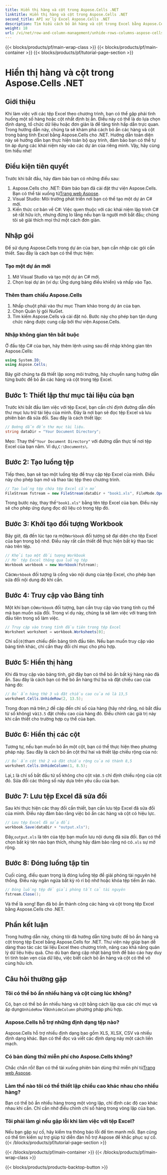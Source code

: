 ```yaml
---
title: Hiển thị hàng và cột trong Aspose.Cells .NET
linktitle: Hiển thị hàng và cột trong Aspose.Cells .NET
second_title: API xử lý Excel Aspose.Cells .NET
description: Tìm hiểu cách bỏ ẩn hàng và cột trong Excel bằng Aspose.Cells cho .NET với hướng dẫn từng bước của chúng tôi. Hoàn hảo cho việc thao tác dữ liệu.
weight: 18
url: /vi/net/row-and-column-management/unhide-rows-columns-aspose-cells/
---
```


{{< blocks/products/pf/main-wrap-class >}}
{{< blocks/products/pf/main-container >}}
{{< blocks/products/pf/tutorial-page-section >}}

# Hiển thị hàng và cột trong Aspose.Cells .NET

## Giới thiệu
Khi làm việc với các tệp Excel theo chương trình, bạn có thể gặp phải tình huống một số hàng hoặc cột nhất định bị ẩn. Điều này có thể là do lựa chọn định dạng, tổ chức dữ liệu hoặc đơn giản là để tăng tính hấp dẫn trực quan. Trong hướng dẫn này, chúng ta sẽ khám phá cách bỏ ẩn các hàng và cột trong bảng tính Excel bằng Aspose.Cells cho .NET. Hướng dẫn toàn diện này sẽ hướng dẫn bạn thực hiện toàn bộ quy trình, đảm bảo bạn có thể tự tin áp dụng các khái niệm này vào các dự án của riêng mình. Vậy, hãy cùng tìm hiểu nhé!
## Điều kiện tiên quyết
Trước khi bắt đầu, hãy đảm bảo bạn có những điều sau:
1.  Aspose.Cells cho .NET: Đảm bảo bạn đã cài đặt thư viện Aspose.Cells. Bạn có thể tải xuống từ[Trang web Aspose](https://releases.aspose.com/cells/net/).
2. Visual Studio: Môi trường phát triển nơi bạn có thể tạo một dự án C# mới.
3. Kiến thức cơ bản về C#: Việc quen thuộc với các khái niệm lập trình C# sẽ rất hữu ích, nhưng đừng lo lắng nếu bạn là người mới bắt đầu; chúng tôi sẽ giải thích mọi thứ một cách đơn giản.
## Nhập gói
Để sử dụng Aspose.Cells trong dự án của bạn, bạn cần nhập các gói cần thiết. Sau đây là cách bạn có thể thực hiện:
### Tạo một dự án mới
1. Mở Visual Studio và tạo một dự án C# mới.
2. Chọn loại dự án (ví dụ: Ứng dụng bảng điều khiển) và nhấp vào Tạo.
### Thêm tham chiếu Aspose.Cells
1. Nhấp chuột phải vào thư mục Tham khảo trong dự án của bạn.
2. Chọn Quản lý gói NuGet.
3. Tìm kiếm Aspose.Cells và cài đặt nó. Bước này cho phép bạn tận dụng chức năng được cung cấp bởi thư viện Aspose.Cells.
### Nhập không gian tên bắt buộc
Ở đầu tệp C# của bạn, hãy thêm lệnh using sau để nhập không gian tên Aspose.Cells:
```csharp
using System.IO;
using Aspose.Cells;
```
Bây giờ chúng ta đã thiết lập xong môi trường, hãy chuyển sang hướng dẫn từng bước để bỏ ẩn các hàng và cột trong tệp Excel.
## Bước 1: Thiết lập thư mục tài liệu của bạn
Trước khi bắt đầu làm việc với tệp Excel, bạn cần chỉ định đường dẫn đến thư mục lưu trữ tài liệu của mình. Đây là nơi bạn sẽ đọc tệp Excel và lưu phiên bản đã sửa đổi. Sau đây là cách thiết lập:
```csharp
// Đường dẫn đến thư mục tài liệu.
string dataDir = "Your Document Directory";
```
 Mẹo: Thay thế`"Your Document Directory"` với đường dẫn thực tế nơi tệp Excel của bạn nằm. Ví dụ,`C:\Documents\`.
## Bước 2: Tạo luồng tệp
Tiếp theo, bạn sẽ tạo một luồng tệp để truy cập tệp Excel của mình. Điều này cho phép bạn mở và thao tác tệp theo chương trình.
```csharp
// Tạo luồng tệp chứa tệp Excel cần mở
FileStream fstream = new FileStream(dataDir + "book1.xls", FileMode.Open);
```
 Trong bước này, thay thế`"book1.xls"` bằng tên tệp Excel của bạn. Điều này sẽ cho phép ứng dụng đọc dữ liệu có trong tệp đó.
## Bước 3: Khởi tạo đối tượng Workbook
 Bây giờ, đã đến lúc tạo ra một`Workbook` đối tượng sẽ đại diện cho tệp Excel của bạn trong bộ nhớ. Điều này rất cần thiết để thực hiện bất kỳ thao tác nào trên tệp.
```csharp
// Khởi tạo một đối tượng Workbook
// Mở tệp Excel thông qua luồng tệp
Workbook workbook = new Workbook(fstream);
```
 Các`Workbook` đối tượng là cổng vào nội dung của tệp Excel, cho phép bạn sửa đổi nội dung đó khi cần.
## Bước 4: Truy cập vào Bảng tính
 Một khi bạn có`Workbook` đối tượng, bạn cần truy cập vào trang tính cụ thể mà bạn muốn sửa đổi. Trong ví dụ này, chúng ta sẽ làm việc với trang tính đầu tiên trong sổ làm việc.
```csharp
// Truy cập vào trang tính đầu tiên trong tệp Excel
Worksheet worksheet = workbook.Worksheets[0];
```
 Chỉ số`[0]`tham chiếu đến bảng tính đầu tiên. Nếu bạn muốn truy cập vào bảng tính khác, chỉ cần thay đổi chỉ mục cho phù hợp.
## Bước 5: Hiển thị hàng
Khi đã truy cập vào bảng tính, giờ đây bạn có thể bỏ ẩn bất kỳ hàng nào đã ẩn. Sau đây là cách bạn có thể bỏ ẩn hàng thứ ba và đặt chiều cao của hàng đó:
```csharp
// Bỏ ẩn hàng thứ 3 và đặt chiều cao của nó là 13,5
worksheet.Cells.UnhideRow(2, 13.5);
```
 Trong đoạn mã trên,`2` đề cập đến chỉ số của hàng (hãy nhớ rằng, nó bắt đầu từ số không) và`13.5` đặt chiều cao của hàng đó. Điều chỉnh các giá trị này khi cần thiết cho trường hợp cụ thể của bạn.
## Bước 6: Hiển thị các cột
Tương tự, nếu bạn muốn bỏ ẩn một cột, bạn có thể thực hiện theo phương pháp này. Sau đây là cách bỏ ẩn cột thứ hai và thiết lập chiều rộng của nó:
```csharp
// Bỏ ẩn cột thứ 2 và đặt chiều rộng của nó thành 8,5
worksheet.Cells.UnhideColumn(1, 8.5);
```
 Lại,`1` là chỉ số bắt đầu từ số không cho cột và`8.5` chỉ định chiều rộng của cột đó. Sửa đổi các thông số này dựa trên yêu cầu của bạn.
## Bước 7: Lưu tệp Excel đã sửa đổi
Sau khi thực hiện các thay đổi cần thiết, bạn cần lưu tệp Excel đã sửa đổi của mình. Điều này đảm bảo rằng việc bỏ ẩn các hàng và cột có hiệu lực.
```csharp
// Lưu tệp Excel đã sửa đổi
workbook.Save(dataDir + "output.xls");
```
 Đây,`output.xls` là tên của tệp bạn muốn lưu nội dung đã sửa đổi. Bạn có thể chọn bất kỳ tên nào bạn thích, nhưng hãy đảm bảo rằng nó có`.xls` sự mở rộng.
## Bước 8: Đóng luồng tập tin
Cuối cùng, điều quan trọng là đóng luồng tệp để giải phóng tài nguyên hệ thống. Điều này ngăn ngừa bất kỳ rò rỉ bộ nhớ hoặc khóa tệp tiềm ẩn nào.
```csharp
// Đóng luồng tệp để giải phóng tất cả tài nguyên
fstream.Close();
```
Và thế là xong! Bạn đã bỏ ẩn thành công các hàng và cột trong tệp Excel bằng Aspose.Cells cho .NET.
## Phần kết luận
Trong hướng dẫn này, chúng tôi đã hướng dẫn từng bước để bỏ ẩn hàng và cột trong tệp Excel bằng Aspose.Cells for .NET. Thư viện này giúp bạn dễ dàng thao tác các tài liệu Excel theo chương trình, nâng cao khả năng quản lý dữ liệu hiệu quả. Cho dù bạn đang cập nhật bảng tính để báo cáo hay duy trì tính toàn vẹn của dữ liệu, việc biết cách bỏ ẩn hàng và cột có thể vô cùng hữu ích.
## Câu hỏi thường gặp
### Tôi có thể bỏ ẩn nhiều hàng và cột cùng lúc không?  
Có, bạn có thể bỏ ẩn nhiều hàng và cột bằng cách lặp qua các chỉ mục và áp dụng`UnhideRow` Và`UnhideColumn` phương pháp phù hợp.
### Aspose.Cells hỗ trợ những định dạng tệp nào?  
Aspose.Cells hỗ trợ nhiều định dạng bao gồm XLS, XLSX, CSV và nhiều định dạng khác. Bạn có thể đọc và viết các định dạng này một cách liền mạch.
### Có bản dùng thử miễn phí cho Aspose.Cells không?  
 Chắc chắn rồi! Bạn có thể tải xuống phiên bản dùng thử miễn phí từ[Trang web Aspose](https://releases.aspose.com/).
### Làm thế nào tôi có thể thiết lập chiều cao khác nhau cho nhiều hàng?  
Bạn có thể bỏ ẩn nhiều hàng trong một vòng lặp, chỉ định các độ cao khác nhau khi cần. Chỉ cần nhớ điều chỉnh chỉ số hàng trong vòng lặp của bạn.
### Tôi phải làm gì nếu gặp lỗi khi làm việc với tệp Excel?  
Nếu bạn gặp sự cố, hãy kiểm tra thông báo lỗi để tìm manh mối. Bạn cũng có thể tìm kiếm sự trợ giúp từ diễn đàn hỗ trợ Aspose để khắc phục sự cố.
{{< /blocks/products/pf/tutorial-page-section >}}

{{< /blocks/products/pf/main-container >}}
{{< /blocks/products/pf/main-wrap-class >}}

{{< blocks/products/products-backtop-button >}}
